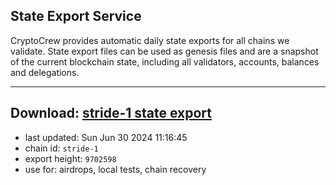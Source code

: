 ## State Export Service
CryptoCrew provides automatic daily state exports for all chains we validate. State export files can be used as genesis files and are a snapshot of the current blockchain state, including all validators, accounts, balances and delegations.

---
**Download: [stride-1 state export](https://dl-eu2.ccvalidators.com/SERVICE/stride/stride-1_export_9702598.json)**
---

- last updated: Sun Jun 30 2024 11:16:45
- chain id: `stride-1`
- export height: `9702598`
- use for: airdrops, local tests, chain recovery
